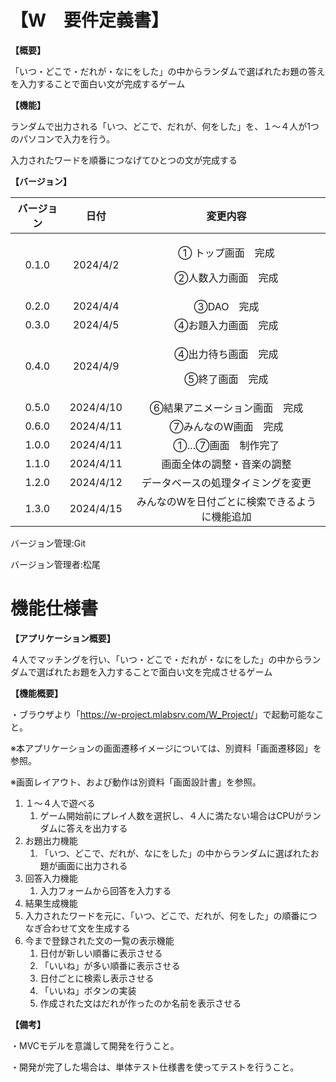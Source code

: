 # 【W　要件定義書】




**【概要】**

「いつ・どこで・だれが・なにをした」の中からランダムで選ばれたお題の答えを入力することで面白い文が完成するゲーム


**【機能】**

ランダムで出力される「いつ、どこで、だれが、何をした」を、１～４人が1つのパソコンで入力を行う。

入力されたワードを順番につなげてひとつの文が完成する



**【バージョン】**

|バージョン|日付|変更内容|
| :-: | :-: | :-: |
|0\.1.0|2024/4/2|<p>① トップ画面　完成</p><p>②人数入力画面　完成</p>|
|0\.2.0|2024/4/4|③DAO　完成|
|0\.3.0|2024/4/5|④お題入力画面　完成|
|0\.4.0|2024/4/9|<p>④出力待ち画面　完成</p><p>⑤終了画面　完成</p>|
|0\.5.0|2024/4/10|⑥結果アニメーション画面　完成|
|0\.6.0|2024/4/11|⑦みんなのW画面　完成|
|1\.0.0|2024/4/11|①…⑦画面　制作完了|
|1\.1.0|2024/4/11|画面全体の調整・音楽の調整|
|1\.2.0|2024/4/12|データベースの処理タイミングを変更|
|1\.3.0|2024/4/15|みんなのWを日付ごとに検索できるように機能追加|

バージョン管理:Git 

バージョン管理者:松尾

# 機能仕様書



**【アプリケーション概要】**

４人でマッチングを行い、「いつ・どこで・だれが・なにをした」の中からランダムで選ばれたお題を入力することで面白い文を完成させるゲーム

**【機能概要】**

・ブラウザより「<https://w-project.mlabsrv.com/W_Project/>」で起動可能なこと。

※本アプリケーションの画面遷移イメージについては、別資料「画面遷移図」を参照。

※画面レイアウト、および動作は別資料「画面設計書」を参照。

1. １～４人で遊べる 
   1. ゲーム開始前にプレイ人数を選択し、４人に満たない場合はCPUがランダムに答えを出力する
1. お題出力機能
   1. 「いつ、どこで、だれが、なにをした」の中からランダムに選ばれたお題が画面に出力される
1. 回答入力機能
   1. 入力フォームから回答を入力する
1. 結果生成機能
1. 入力されたワードを元に、「いつ、どこで、だれが、何をした」の順番につなぎ合わせて文を生成する
1. 今まで登録された文の一覧の表示機能
   1. 日付が新しい順番に表示させる
   1. 「いいね」が多い順番に表示させる
   1. 日付ごとに検索し表示させる
   1. 「いいね」ボタンの実装
   1. 作成された文はだれが作ったのか名前を表示させる

**【備考】**

・MVCモデルを意識して開発を行うこと。

・開発が完了した場合は、単体テスト仕様書を使ってテストを行うこと。


